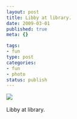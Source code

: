 ```yaml
--- 
layout: post
title: Libby at library.
date: 2009-03-01
published: true
meta: {}

tags: 
- fun
type: post
categories: 
- fun
- photo
status: publish
---
```

![](http://media.eick.us/2011/05/4Lbi8pbnEkjplbsywzQWFcylo1_500.jpg)<br /><br />Libby at library.

